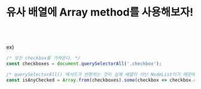 # 유사 배열에 Array method를 사용해보자!

<br /><br />

ex)
```javascript
/* 모든 checkbox를 가져온다. */
const checkboxes = document.querySelectorAll('.checkbox');

/* querySelectorAll() 메서드가 반환하는 것이 실제 배열이 아닌 NodeList이기 때문에 from()을 사용한다. */
const isAnyChecked = Array.from(checkboxes).some(checkbox => checkbox.checked);
```
